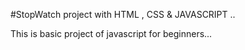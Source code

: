 #StopWatch project with HTML , CSS & JAVASCRIPT ..

This is basic project of javascript for beginners...
